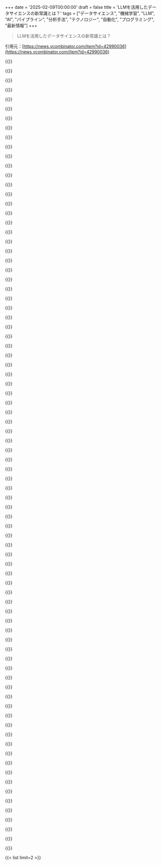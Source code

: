 +++
date = '2025-02-09T00:00:00'
draft = false
title = 'LLMを活用したデータサイエンスの新常識とは？'
tags = ["データサイエンス", "機械学習", "LLM", "AI", "パイプライン", "分析手法", "テクノロジー", "自動化", "プログラミング", "最新情報"]
+++

> LLMを活用したデータサイエンスの新常識とは？

引用元：[https://news.ycombinator.com/item?id=42990036](https://news.ycombinator.com/item?id=42990036)

{{<matomeQuote body="データ分析手伝ってるんだけど、以前はデータ整理に数週間かかったのが、今はClaude使って数時間で終わった。CSVからデータ取り込んで、正規化の手伝いしてもらって、修正用スクリプトを書いてもらった。最後にユニバリアント分析して結果をCSV / PNGに出力してもらった。" userName="owenthejumper" createdAt="2025-02-09T14:43:21" color="#ff5733">}}

{{<matomeQuote body="こっちはこのワークフローでビジネス作ってるけど、CSV以外のデータソースのときはちょっと面倒。データソースを追加して、あとは標準モデルを使ってAIが質問に答えていく。" userName="mritchie712" createdAt="2025-02-09T14:54:34" color="">}}

{{<matomeQuote body="Claudeの出力が正しいかどうかが大事。間違ってたら意味なくなるし。" userName="DeathArrow" createdAt="2025-02-09T15:34:30" color="">}}

{{<matomeQuote body="理論的にはLLMsの利用は素晴らしいと思うが、ブラックボックス状態やハルシネーションの可能性があるから心配。生成されたスクリプトを自分で確認するのが現実的。データサイエンスは探査的なもんだから、こういうアプローチがその部分を減らしちゃうのが心配。" userName="voidhorse" createdAt="2025-02-09T16:07:54" color="#38d3d3">}}

{{<matomeQuote body="出力はブラックボックスじゃなくて、自分が責任を持つべきだと思ってる。モデルはヒントをくれる。" userName="huijzer" createdAt="2025-02-09T17:17:27" color="">}}

{{<matomeQuote body="この方法が正解だと思う。そもそも自分が何をするか分かってないと早くはならないから、きちんとした解決策の方がよさそう。それに、2時間のLLM検証を受けるより、2週間の人間の専門知識の方が多くの場合はしっかりしてる。" userName="daveguy" createdAt="2025-02-09T21:57:47" color="">}}

{{<matomeQuote body="Claudeに任せたら、XMLからメトリクスを抽出してもらったんだが、いくつか誤りがあった。結果的に、ダッシュボードから直接メトリクスを取得する方がずっとうまくいった。" userName="raducu" createdAt="2025-02-09T20:32:13" color="">}}

{{<matomeQuote body="もしかして、プロンプトにいくつかのタイプミスがあったんじゃない？" userName="HumanOstrich" createdAt="2025-02-10T03:06:10" color="">}}

{{<matomeQuote body="人間と話すよりもLLMと話してる方が、自分のコミュニケーション能力に気づかされることが多い。" userName="raducu" createdAt="2025-02-10T07:06:19" color="">}}

{{<matomeQuote body="ClaudeにCSV渡して「きれいにしろ」って言ってない。Pythonスクリプトを書いてもらってるから、自分で検証できる。" userName="owenthejumper" createdAt="2025-02-09T17:15:27" color="#ff5733">}}

{{<matomeQuote body="論理的に考えてみて。自分でスクリプトを検証できる自信ある？Claudeが数時間でやることを数週間かかるなら、自信が間違ってるかも。" userName="lyu07282" createdAt="2025-02-09T17:36:23" color="">}}

{{<matomeQuote body="実際に、難しいけど検証が簡単な問題に関する研究が多数あるから、これが驚きって人が多いのは不思議。" userName="sdenton4" createdAt="2025-02-09T17:41:34" color="">}}

{{<matomeQuote body="ソースコードの検証がそんなに問題かな？誰かのコードが正しいかどうかを確認するのは、解決するより難しい感じがする。" userName="abstractbeliefs" createdAt="2025-02-09T17:54:55" color="">}}

{{<matomeQuote body="どんなプロセスも多少のエラーには耐えられるし、LLMの出力がその範囲に入るかは各自の検証次第だね。AIのおかげで、エラーに強い低コストなタスクがたくさんあるって気づいた。" userName="throwup238" createdAt="2025-02-09T18:43:30" color="">}}

{{<matomeQuote body="自分のコードや出力を確認するのは、実際に作業するより遥かに楽だよ。自分のコーディング能力に自信ないし。" userName="yawnxyz" createdAt="2025-02-09T17:54:06" color="">}}

{{<matomeQuote body="このツール知ってる？ https://openrefine.org" userName="noja" createdAt="2025-02-09T15:39:45" color="">}}

{{<matomeQuote body="同じことを思ってる。Claudeを使うと、以前1週間かかってた作業が2時間でできるようになった。昔Rスクリプトでやってたことが、数分で分析されるのは驚き。" userName="axpy906" createdAt="2025-02-09T15:59:55" color="#45d325">}}

{{<matomeQuote body="その「数週間の作業」が未来にシフトして、LLMが間違ったことを作り出して何が起こるんだ？" userName="squigz" createdAt="2025-02-09T17:36:56" color="">}}

{{<matomeQuote body="人間も間違いを犯すし、「LLMが間違える」って議論はちょっと疲れる。過去にも同じ話があった気がする。" userName="fifilura" createdAt="2025-02-09T17:53:22" color="">}}

{{<matomeQuote body="人間は間違うけど、僕らはコンピュータを使ってアルゴリズムでリスクを減らそうとしてるよね。LLM使うとそのリスクが増えるのが問題。" userName="Yoric" createdAt="2025-02-09T19:09:42" color="">}}

{{<matomeQuote body="Wikipediaを引用するのは、研究職ではNGってことだよね。高校ならまだしも、重要な場面でWikipediaだけに頼るのは苦しい。もうちょっと調べるべきじゃないかな。" userName="squigz" createdAt="2025-02-09T18:44:43" color="">}}

{{<matomeQuote body="俺のETLパイプラインにはそんな問題なかったよ。" userName="williamcotton" createdAt="2025-02-09T17:51:33" color="">}}

{{<matomeQuote body="「今またやってる」ってのがポイントだと思う。LLMは作業をかなり良く、早くするのに役立つことが多い。ただ、経験が無いことについてはそうでもないかな。" userName="arscan" createdAt="2025-02-09T18:28:27" color="">}}

{{<matomeQuote body="悪意はないけど、数週間かかったならググり方が下手だよ。1時間のブートキャンプ動画見れば自分でできたはず。15行のPythonでそんなに時間かかる？" userName="Cheer2171" createdAt="2025-02-09T15:13:12" color="">}}

{{<matomeQuote body="実際のデータセットじゃ15行のPythonじゃ済まないよ。チュートリアルはそうかもしれないけど、現実のデータはクリーニングに時間かかる。" userName="mritchie712" createdAt="2025-02-09T15:25:08" color="">}}

{{<matomeQuote body="データクリーニングは大変だけど、OPは単にClaudeに正規化させただけ。正直、そこまで時間かからないと思う。" userName="Cheer2171" createdAt="2025-02-09T15:28:56" color="">}}

{{<matomeQuote body="これらの例は大体LLMで生成されたように思える。学ぶには役立つかもだけど、データ抽出やクリーニングには専門知識が結構いると思う。" userName="erikgahner" createdAt="2025-02-09T12:48:54" color="">}}

{{<matomeQuote body="そのアプローチには反対ではないけど、教師としては有罪だな。典型的な例は概念を教えるのに役立つけど、実際の問題はもっと複雑だから。" userName="tsumnia" createdAt="2025-02-09T13:09:26" color="">}}

{{<matomeQuote body="+ 大半の人はctrl+a→ctrl+c→ChatGPT→ctrl+vをやってると思う。" userName="galgia" createdAt="2025-02-09T13:11:33" color="">}}

{{<matomeQuote body="AIに頼りすぎるのは問題だって感じるわ。でもお酒に頼るのと同じように少しは使えるんだよね。AIがすべてやってくれると思い込むと厳しいことになる。特に、最近の学生たちはAIに頼りすぎて問題解決能力が育ってないみたい。" userName="tsumnia" createdAt="2025-02-09T18:55:46" color="">}}

{{<matomeQuote body="LLMはメールやSlackメッセージの送信など、統合がめっちゃ必要になるよ。もはや管理職ができる社員そのものだね。" userName="dkarl" createdAt="2025-02-09T14:27:13" color="">}}

{{<matomeQuote body="LLMはリソースが厳しいときに使えるってことだよね。既存のコードから例を作るのにも便利だけど、実際に試すために使ってるって感じ。" userName="galgia" createdAt="2025-02-09T12:54:43" color="">}}

{{<matomeQuote body="LLMの評価や整合性の部分が省かれてるよね。結果の質が一番大事なのに、悪い結果を呼ぶAPIなんて簡単だもん。良い結果を出す方法を教えないと、教育としては不完全だよ。" userName="lmeyerov" createdAt="2025-02-09T18:15:30" color="#ff33a1">}}

{{<matomeQuote body="今後、ETLやモデリングパイプラインの面倒な作業が減ってくるみたい。データを与えたら、後はプロンプトだけでやってもらえる時代！" userName="plaidfuji" createdAt="2025-02-09T12:27:08" color="">}}

{{<matomeQuote body="ETLパイプラインでエッジケースの扱いが8割なんだよ。LLMはJSONをデータフレームに変えるには良いけど、信頼性が求められる部分ではまだまだ。" userName="benrutter" createdAt="2025-02-09T12:58:24" color="">}}

{{<matomeQuote body="確かにLLMは便利だけど、変換に10%の確率で失敗するのは痛い。データクリーンニングには向いてないんじゃないかな。" userName="timr" createdAt="2025-02-09T13:08:38" color="">}}

{{<matomeQuote body="LLMは最高ってわけじゃないけど、プロジェクトによっては最適な選択になることもあるよ。具体的にはデータサイエンスチームが必要なプロジェクトもあるし。" userName="galgia" createdAt="2025-02-09T13:22:11" color="">}}

{{<matomeQuote body="不適切なツールは選択肢になるのか？ケーキをジャッキハンマーで切るようなもんだよね。LLMの使い方は確かに存在するけど、データパイプラインとはちょっと違うかな。" userName="timr" createdAt="2025-02-09T13:27:14" color="">}}

{{<matomeQuote body="LLMにパイプラインを設計させて、後で調整する方がいいよ。コストも抑えられるしね。" userName="daxfohl" createdAt="2025-02-09T22:27:20" color="">}}

{{<matomeQuote body="懐かしいな。2010年代初頭に小さなデータセットでMapReduceを強いられたのを思い出すわ。Hadoopが流行ってた時期だね。" userName="icedchai" createdAt="2025-02-09T14:30:17" color="">}}

{{<matomeQuote body="このCSVを分析するためにdbtワークフローを立ち上げるわ。" userName="miningape" createdAt="2025-02-09T13:13:05" color="">}}

{{<matomeQuote body="皮肉だと思ったかもしれないけど、実際に今、2つのCSVファイルのクリーンアップや結合をLLMの助けで簡単に終わらせたんだ。" userName="tesch1" createdAt="2025-02-09T16:16:33" color="">}}

{{<matomeQuote body="SQLiteにロードするのが好きだな。CSVファイルの読み書きができるマクロがあって、SQLで問い合わせできるから基本的なクリーンアップや分析がしやすい。LLMを使うとSQLクエリを書く手助けをお願いできるのもポイントだね。" userName="miningape" createdAt="2025-02-09T20:16:14" color="">}}

{{<matomeQuote body="実際、他の人の雑なノートブックやpandasの処理にかかる労力がはるかに多いよ。DBTとSQLを使った方が90％のケースで十分なんだ。" userName="CalRobert" createdAt="2025-02-09T20:40:09" color="">}}

{{<matomeQuote body="君のwimseyライブラリに関して、契約をバリデートするために“pipe”を使うとPolarsのクエリが遅くなると思う。契約を受け取り、さまざまなデータフレームライブラリ用のネイティブクエリを出力する“コンパイラ”があれば面白い方向性だね。" userName="kipukun" createdAt="2025-02-09T15:30:28" color="">}}

{{<matomeQuote body="実際、Wimseyはほぼ君が言っている通りに動いているよ。ネイティブなdfコードを使っていて、Polarsスタイルの式をネイティブのpandas/polars/spark/daskコードに変換して低コストで動いている。" userName="benrutter" createdAt="2025-02-09T19:35:00" color="">}}

{{<matomeQuote body="LLMはこれからもっと良くなると思うし、古典的なアプローチの代わりにLLMを活用したパイプラインがETLフローを大幅に簡略化するだろう。" userName="galgia" createdAt="2025-02-09T13:00:49" color="">}}

{{<matomeQuote body="LLMが大好きでその可能性を楽しんでるけど、質と一貫性を保証する適切なメカニズムがないと、今あるものの代わりにはならないんだ。問題が起きることを単に願ってもダメだし、誰かがトラブルシューティングをしないといけない。" userName="isaacremuant" createdAt="2025-02-09T14:35:10" color="#45d325">}}

{{<matomeQuote body="君の言う通りかもしれないね。LLMを使ったパイプラインがどんな形になるかは疑問だ。でも、もし「文章を書けばパイプラインができる」ってなったら超簡単になるけど、実際にはデータからさらに多くの機能を引き出すことに使われるんじゃないかな。" userName="benrutter" createdAt="2025-02-09T13:54:01" color="">}}

{{<matomeQuote body="コストはどれぐらいなんだ？エネルギー危機なのに単純なパイプラインを不安定なガス工場に置き換えるのか？" userName="Yoric" createdAt="2025-02-09T13:37:44" color="">}}

{{<matomeQuote body="トークンのコストはこの2年で1000%も下がってるらしい。無駄遣いだけでなく、効率もどんどん良くなってるんだぞ。" userName="danielbln" createdAt="2025-02-09T15:56:51" color="">}}

{{<matomeQuote body="エネルギー効率が現行のパイプラインと比べて進歩するには、どれだけ進化が必要なんだ？コストは下がっても、CoTでトークンの数が何倍にもなるし。" userName="Yoric" createdAt="2025-02-09T19:14:18" color="">}}

{{<matomeQuote body="LLMは問題解決には効率的ではないけど、解決できるんだな。" userName="galgia" createdAt="2025-02-09T13:49:20" color="">}}

{{<matomeQuote body="遅いし信頼性が低く、エネルギーが何倍もかかるけど、設定は簡単かもね。" userName="Yoric" createdAt="2025-02-11T13:21:56" color="">}}

{{<matomeQuote body="この意見は考えさせられるな。データパイプラインや分析ツールの深い経験があるのか？LLMが何を楽にすると思ってるの？実際に使ったけど、微修正が必要だったし、結局自分でクエリを書くのと変わらなかった。" userName="drunkpotato" createdAt="2025-02-09T14:47:10" color="#ff5c5c">}}

{{<matomeQuote body="私の視点をシェアするよ。同じ問題だけど、周りには技術が苦手なバイオロジストたちがいる。パイプラインを組めないから、経験のない人が運用しようとしてるんだ。とにかく、データサイエンスの手助けが必要なんだ。" userName="robwwilliams" createdAt="2025-02-09T15:56:01" color="#45d325">}}

{{<matomeQuote body="分かるよ、LLMはこの状況で役立つと思う。一般的にLLMを否定してるわけじゃないけど、過剰評価されたくないね。" userName="drunkpotato" createdAt="2025-02-09T16:22:23" color="">}}

{{<matomeQuote body="LLMに期待し過ぎだと思う。結果的に70-80%ぐらいしか届かないし、デバッグに時間がかかって、最終的には使わない方が良かったと実感するかも。" userName="icedchai" createdAt="2025-02-09T14:29:01" color="">}}

{{<matomeQuote body="LLMをデータパイプラインに取り入れる方法を学ぶと思うけど、それ以上のことは懐疑的だな。信頼性やコストについて疑問もあるし、OpenAIが永遠に赤字で運営できるとは思えない。" userName="drunkpotato" createdAt="2025-02-09T14:54:06" color="#785bff">}}

{{<matomeQuote body="引用元がないと、君の意見には賛同できないな。俺は毎日やってるけど、99%はうまく行ってるよ。" userName="owenthejumper" createdAt="2025-02-09T14:44:31" color="">}}

{{<matomeQuote body="結局のところ、状況次第だよ。もしシンプルなパイプラインなら、LLMsでも十分かな。" userName="icedchai" createdAt="2025-02-09T15:20:14" color="">}}

{{<matomeQuote body="LLMsの使用が増えることで、プロのパイプライン作成のニーズも増えると思う。ちょっとしたことでダッシュボードが壊れるから、プロのサポートが必要だよ。" userName="miningape" createdAt="2025-02-09T12:50:23" color="#ff5733">}}

{{<matomeQuote body="データアナリストがLLMsを使えば、複雑な統計を扱えるようになると思うよ。時間の面でも助かるし。" userName="vharuck" createdAt="2025-02-09T13:41:42" color="">}}

{{<matomeQuote body="LLMsのおかげで、効率が劇的に上がった。初心者がそのツールに依存しすぎるのが心配だけど。" userName="benjiro" createdAt="2025-02-09T19:48:41" color="">}}

{{<matomeQuote body="長期的には両方が必要になると思う。でも、時間、コスト、品質の制約で選ぶツールは変わるだろうね。" userName="galgia" createdAt="2025-02-09T12:56:22" color="">}}

{{<matomeQuote body="小さなスクリプトで十分なら、文句はない。ただし、成長したらちゃんとしたパイプラインも必要だよ。" userName="miningape" createdAt="2025-02-09T13:01:40" color="">}}

{{<matomeQuote body="必要になったらスケールすればいいんだよ。" userName="galgia" createdAt="2025-02-09T13:48:35" color="">}}

{{<matomeQuote body="これは普通のパイプラインよりも大量のコンピュータリソースが要るな。" userName="ekianjo" createdAt="2025-02-09T12:52:29" color="">}}

{{<matomeQuote body="(1)その差はすぐに縮まる、(2)企業は脆弱なデータパイプライン維持のために、人件費よりもコンピュータ代を払うだろう。" userName="plaidfuji" createdAt="2025-02-09T13:00:10" color="">}}

{{<matomeQuote body="デルタはすぐに減るって？お前のデータパイプラインはトークン数でo(n^3)なのか？そうじゃないなら、無理じゃね？" userName="timr" createdAt="2025-02-09T13:22:00" color="">}}

{{<matomeQuote body="価格は下がるだろうけど、LLMsが100%正確で信頼できるのは無理ゲー。今はまだ遠いね。" userName="ekianjo" createdAt="2025-02-09T13:13:05" color="">}}

{{<matomeQuote body="計算能力の問題なら、もう最適化してるだろ。ここはレイテンシーや計算なんか考える前の段階だ。事例によって用途は違うし。" userName="galgia" createdAt="2025-02-09T12:58:40" color="">}}

{{<matomeQuote body="単純に考えるのは危険だな。LLMsは再現性のない綿菓子機みたいなもんで、質は結局見えない目標。簡単なシステムならいいけど、経済的には低スキルな人間がやることになるんだよ。エンジニアリングが自動化するとでも思ってんのか？" userName="mistrial9" createdAt="2025-02-09T15:26:17" color="">}}

{{<matomeQuote body="データパイプラインにはまだ早いかな。精度が求められるから。ただ、データ探索のところでは既に活躍してると思う。" userName="Keyframe" createdAt="2025-02-09T13:49:13" color="">}}

{{<matomeQuote body="いいポイントだね！LLMsはスタート地点が0の時に最高だと思う。" userName="galgia" createdAt="2025-02-09T13:55:57" color="">}}

{{<matomeQuote body="その通り！" userName="galgia" createdAt="2025-02-09T12:29:59" color="">}}

{{<matomeQuote body="これが何をするのか全然理解できないんだけど、LLMについて全然知らないのかな？" userName="wodenokoto" createdAt="2025-02-14T06:03:50" color="">}}

{{<matomeQuote body="OpenAIのリストエンドポイントを呼び出すだけの大げさな話なんだよな。" userName="fire_lake" createdAt="2025-02-09T15:14:36" color="">}}

{{<matomeQuote body="この例には評価や、システムがちゃんと動き続けることを確認するための検証セット作成のアドバイスが欠けてるよ。モデルとプロンプトパターンは変わるし、環境が常に変わる中で自動化が永遠に機能するなんて思えないし。" userName="hrpnk" createdAt="2025-02-09T15:00:47" color="#ff33a1">}}

{{<matomeQuote body="このETLはいいけど、うちは10万LOCで複数の部門を跨いでるんだよね。LLMに厳格な型付け以外で納得できるテストを書かせるのが難しい。目標を変えようとは思ってないけど、LLMが人員を減らしたことなんてないし、実際、ビジネスには手助けになってるよ。" userName="refactor_master" createdAt="2025-02-09T13:14:27" color="">}}

{{<matomeQuote body="LLMsを使ってCSVを処理したり、streamlitアプリを生成することもできるよ。コードはオープンソースだから、RAGの改善や新しいツール追加に協力してくれると嬉しいな。" userName="javierluraschi" createdAt="2025-02-10T13:56:07" color="">}}

{{<matomeQuote body="その例をもっと簡単にして、若い層向けにできないかな？LLMの持ってる力の一つだと思うけど。" userName="3abiton" createdAt="2025-02-09T22:26:51" color="">}}

{{<matomeQuote body="LLMをETLに使うのはいいアイデアだね。スケールしやすいし、スケールしやすいアイデアを見つけないとビジネスが成り立たない。" userName="ei625" createdAt="2025-02-09T17:30:25" color="">}}

{{<matomeQuote body="Querri使ってみたけど、今のところめっちゃ気に入ってる！" userName="Neelschak" createdAt="2025-02-11T18:20:46" color="">}}



{{< list limit=2 >}}
